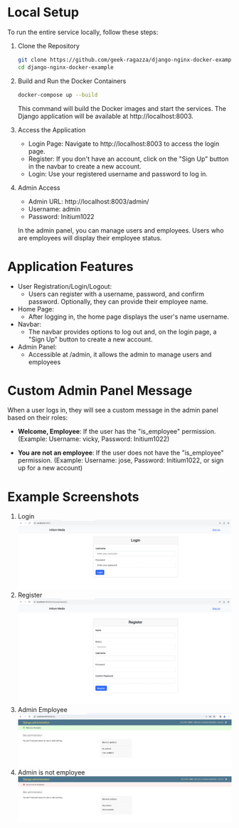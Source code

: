 # Local Setup

To run the entire service locally, follow these steps:

1. Clone the Repository
    ```bash
    git clone https://github.com/geek-ragazza/django-nginx-docker-example.git
    cd django-nginx-docker-example
    ```

2. Build and Run the Docker Containers
    ```bash
    docker-compose up --build
    ```
    This command will build the Docker images and start the services. The Django application will be available at http://localhost:8003.

3. Access the Application
    - Login Page: Navigate to http://localhost:8003 to access the login page.
    - Register: If you don't have an account, click on the "Sign Up" button in the navbar to create a new account.
    - Login: Use your registered username and password to log in.


4. Admin Access
    - Admin URL: http://localhost:8003/admin/
    - Username: admin
    - Password: Initium1022

    In the admin panel, you can manage users and employees. Users who are employees will display their employee status.

# Application Features

- User Registration/Login/Logout: 
    - Users can register with a username, password, and confirm password. Optionally, they can provide their employee name.
- Home Page: 
    - After logging in, the home page displays the user's name username.
- Navbar: 
    - The navbar provides options to log out and, on the login page, a "Sign Up" button to create a new account.
- Admin Panel: 
    - Accessible at /admin, it allows the admin to manage users and employees

# Custom Admin Panel Message

When a user logs in, they will see a custom message in the admin panel based on their roles:

- **Welcome, Employee**: If the user has the "is_employee" permission. (Example: Username: vicky, Password: Initium1022)

- **You are not an employee**: If the user does not have the "is_employee" permission. (Example: Username: jose, Password: Initium1022, or sign up for a new account)

# Example Screenshots
1. Login
    ![login-screenshot](example/login.png)
2. Register
    ![register-screenshot](example/register.png)
3. Admin Employee
    ![admin-employee](example/employee.png)
5. Admin is not employee
    ![admin-employee-status-screenshot](example/not_employee.png)


